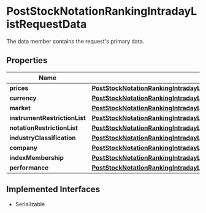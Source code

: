 

# PostStockNotationRankingIntradayListRequestData

The data member contains the request's primary data.

## Properties

Name | Type | Description | Notes
------------ | ------------- | ------------- | -------------
**prices** | [**PostStockNotationRankingIntradayListRequestDataPrices**](PostStockNotationRankingIntradayListRequestDataPrices.md) |  |  [optional]
**currency** | [**PostStockNotationRankingIntradayListRequestDataCurrency**](PostStockNotationRankingIntradayListRequestDataCurrency.md) |  |  [optional]
**market** | [**PostStockNotationRankingIntradayListRequestDataMarket**](PostStockNotationRankingIntradayListRequestDataMarket.md) |  |  [optional]
**instrumentRestrictionList** | [**PostStockNotationRankingIntradayListRequestDataInstrumentRestrictionList**](PostStockNotationRankingIntradayListRequestDataInstrumentRestrictionList.md) |  |  [optional]
**notationRestrictionList** | [**PostStockNotationRankingIntradayListRequestDataNotationRestrictionList**](PostStockNotationRankingIntradayListRequestDataNotationRestrictionList.md) |  |  [optional]
**industryClassification** | [**PostStockNotationRankingIntradayListRequestDataIndustryClassification**](PostStockNotationRankingIntradayListRequestDataIndustryClassification.md) |  |  [optional]
**company** | [**PostStockNotationRankingIntradayListRequestDataCompany**](PostStockNotationRankingIntradayListRequestDataCompany.md) |  |  [optional]
**indexMembership** | [**PostStockNotationRankingIntradayListRequestDataIndexMembership**](PostStockNotationRankingIntradayListRequestDataIndexMembership.md) |  |  [optional]
**performance** | [**PostStockNotationRankingIntradayListRequestDataPerformance**](PostStockNotationRankingIntradayListRequestDataPerformance.md) |  |  [optional]


## Implemented Interfaces

* Serializable


